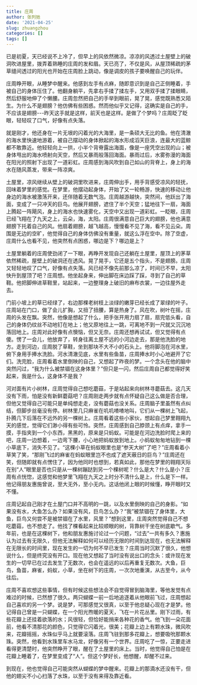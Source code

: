```yaml
---
title: 庄周
author: 张列弛
date: '2021-04-25'
slug: zhuangzhou
categories: []
tags: []
---
```

已是初夏，天已经说不上冷了，但早上的风依然微凉。凉凉的风透过土屋壁上的破洞吹进屋里，拨弄着熟睡的庄周的发和眉。天已亮了，不仅是风，从屋顶稀疏的茅草缝间透过的阳光也开始在庄周脸上跳动，像是调皮的孩子要唤醒自己的玩伴。   

庄周睁开眼，从睡梦中醒来。他感到左手有点麻，随即意识到是自己正侧睡着，手被自己的身体压住了。他翻身躺平，先拿右手揉了揉左手，又用双手揉了揉眼睛，然后舒服地伸了个懒腰。庄周忽然把自己的手举到眼前，晃了晃，感觉既熟悉又陌生。为什么不是翅膀？他仿佛有些困惑。然而他似乎又记得，这确实是自己的手，不应该是翅膀---昨天这手就是这样，前天也是这样。是做了个梦吗？庄周眨了眨眼，轻轻叹了口气，好像有点失落。   

就是刚才，他还身在一片无垠的闪着光的大海里，是一条硕大无比的鱼。他在清澈的海水里快速地游着，被自己摆动的身体掀起的海水形成滔天巨浪，连最大的蓝鲸都不敢靠近。他轻轻向上一拱，小半个背脊露出海面，像是一座凭空出现的山；被身体甩出的海水喷射向天空，然后又暴雨般落回海面。暴雨过后，水雾弥漫的海面在阳光的照射下出现了一道彩虹。庄周感到海风吹到自己如山的背脊上，身上的海水在随风蒸发，带来一阵凉爽。   

土屋里，凉风继续从壁上的破洞里吹进来，庄周伸出手，用手背感受凉风的轻抚，回味着梦里的感觉。在梦里，他摆动起身体，开始了又一轮畅游，快速的移动让他身边的海水被激荡开来，还伴随着无数气泡。庄周越游越快，突然间，他跃出了海面，变成了一只冲天的巨鸟。他展开翅膀，遮住了半个天空；猛地往下一扇，海面上腾起一阵飓风，身上的海水也快速雾化，天空中又出现一道彩虹。一眨眼，庄周已经飞翔在了九天之上，云朵，海，太阳。庄周很满意自己巨大的翅膀，他也满意翅膀下托着自己的风。他扇着翅膀，越飞越高，慢慢看不见了海，看不见云朵。周围是无边的空旷，他觉得自己的身体仿佛没有重量，就这么浮在空中。除了空虚，庄周什么也看不见，他突然有点困惑，哪边是下？哪边是上？  

土屋里躺着的庄周使劲闭了一下眼，再睁开发现自己还躺在土屋里，屋顶上的茅草依然稀疏，屋壁上的破洞还在透风。晃了晃手，它还是五个指头，不是翅膀。庄周又轻轻地叹了口气，好像有点失落。风已经不像先前那么凉了，时间已不早，太阳快升到屋顶了吧？庄周想。他坐起身来，伸出脚在床边踩了踩，寻到了自己的草鞋。他把脚伸进草鞋里，站起来，一边整理身上破旧的麻布衣裳，一边往屋外走去。   

门前小坡上的草已经绿了，右边那棵老树枝上淡绿的嫩芽已经长成了翠绿的叶子。庄周站在门口，做了会儿扩胸，又扭了扭腰，算是热身了。风在吹，树叶在摇，庄周的头发在飘。突然，他像是想起了什么，把手张开用力扇了扇，扇完低头看，自己的身体仍纹丝不动地钉在地上；他又原地往上一跳，可离地不到一尺就又沉沉地落回地上。庄周对此好像有点懊恼，但又无奈。庄周还想再试试，但又觉得有点傻。愣了一会儿，他放弃了，转身往离土屋不远的小河边走去，那是他洗脸的地方。走到河边，庄周脱了草鞋，坐到那块不大不小的石头上。他将脚泡在河水里，俯下身用手捧水洗脸。河水清澈见底，水里有些鱼苗，庄周捧水时小心地避开了它们。洗完脸，庄周看着水里倒映的自己，又想起了昨夜的梦。一个念头在他的脑中突然闪过，“我为什么被禁锢在这身体里？”但只是一闪，然后庄周自己都觉得好笑起来，我是什么，这身体不是我？   

河对面有片小树林，庄周觉得自己想吃蘑菇，于是站起来向树林寻蘑菇去。这几天没有下雨，怕是没有新鲜蘑菇吧？庄周刚走两步就有点怀疑自己这么做是否合理，但他又觉得自己可能只是单纯想走走，没有蘑菇也没关系。庄周脑子里虽然有点纠结，但脚步丝毫没有停。树林里几只麻雀在叽叽喳喳地叫，它们从一棵树上飞起，扑腾几下后落在不远外的另一棵树上。庄周看着这些小家伙，想起自己梦里翱翔九天的感觉，觉得它们渺小得有些可怜。突然，庄周感到自己脖颈上有点痒，拿手一摸，手指夹到一个小东西，黑黑的，原来是只蚂蚁。可能是在河边洗脸时爬上来的吧，庄周一边想着，一边弯下腰，小心地把蚂蚁放到地上。小蚂蚁匆匆地钻到一棵小草底下，消失不见了。“这棵小草在蚂蚁眼里也是“参天大树”了吧？”庄周看着小草笑了笑，“那刚飞过的麻雀在蚂蚁眼里岂不也成了遮天蔽日的巨鸟？”庄周还在笑，但随即就有点愣住了，因为他同时也想到，若真如此，那他在梦里的翱翔天际在别“人”眼里是否也只是从一棵树蹦跶到另一个棵树呢？什么是大？什么是小？庄周有点恍惚，这感觉和他梦里飞翔在九天之上时分不清什么是上，什么是下一样。他记得朋友惠施曾说，至大无外，至小无内。这话他闭上眼的时候懂，睁开眼时又不懂。   

庄周记起自己刚才在土屋门口并不高明的一跳，以及水里倒映的自己的身影。“如果没有水，大鱼怎么办？如果没有风，巨鸟怎么办？“我”被禁锢在了身体里，大鱼，巨鸟又何尝不是被禁锢在了水里，风里？”想到这里，庄周突然觉得自己不想吃蘑菇，也不想走了。他找了棵看起来比较顺眼的树，背靠树干坐在树底歇气。多年前，也是在这棵树下，他和朋友惠施讨论过一个问题，“过去”一共有多久？惠施认为过去有无限久，但他无法解释如何可以经历无限的时间到达现在，也无法解释在无限长的时间里，现在发生的一切为何不早已发生？庄周当时沉默了很久，他想说什么，但是终究没有开口。现在他又想起了当时没有说出口的念头：或许现在发生的一切早已在过去发生了无数次，也会在遥远的以后再重复无数次。大鱼，巨鸟，鱼苗，麻雀，蚂蚁，小草，坐在树下的庄周，一次次地重演，从古至今，从今往后。      

庄周不喜欢想这些事情，但有时候这些想法会不自觉得冒到脑海里，等他发觉有点难过的时候，已然想了很久。两只蝴蝶一前一后地追逐着从他眼前飞过，庄周想起自己喜欢的另一个梦。说是梦，可那感觉又很真，以至于他总疑心现在才是梦。他记得自己曾是一只蝴蝶，在一个阳光煦暖的夏天，飞在一片花丛里。刚下过雨，有些花瓣上还挂着欲落的水；风很轻，但恰好能捎来各种花的香气。他飞到一朵花面前，他看不清那花的颜色，只觉得它闪着光，很美；花瓣上边上有颗水珠，微风吹来，花瓣摇摇，水珠似乎马上就要滚落。庄周飞驻到那多花瓣上，想要吸吮那颗水珠。突然，他看到水珠里车水马龙，好像另有一个世界。庄周吃了一惊，正要走进看得更清楚时，他突然睁开了眼，醒在了土屋里的床上。当时，他觉得自己怕是在花瓣上睡着了，在梦里变成了“人”。但这个梦好长，他想醒，却醒不过来。   

到现在，他也觉得自己可能突然从蝴蝶的梦中醒来。花瓣上的那滴水还没有干，但他的翅尖不小心扫落了水珠，以至于没有来得及靠近看。  
